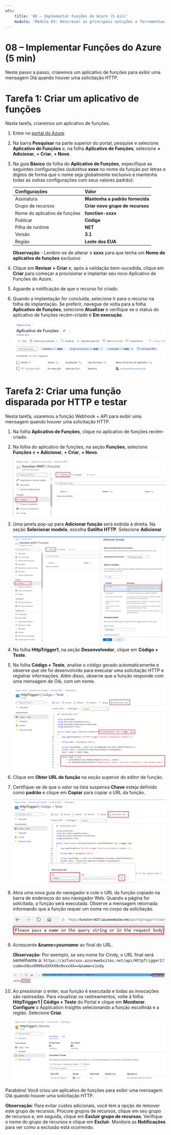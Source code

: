 ```yaml
---
wts:
    title: '08 – Implementar Funções do Azure (5 min)'
    module: 'Módulo 03: Descrever as principais soluções e ferramentas de gerenciamento'
---
```

# 08 – Implementar Funções do Azure (5 min)

Neste passo a passo, criaremos um aplicativo de funções para exibir uma mensagem Olá quando houver uma solicitação HTTP. 

# Tarefa 1: Criar um aplicativo de funções 

Nesta tarefa, criaremos um aplicativo de funções.

1. Entre no [portal do Azure](https://portal.azure.com).

2. Na barra **Pesquisar** na parte superior do portal, pesquise e selecione **Aplicativo de Funções** e, na folha **Aplicativo de Funções**, selecione **+ Adicionar**, **+ Criar**, **+ Novo**.

3. Na guia **Básico** da folha do **Aplicativo de Funções**, especifique as seguintes configurações (substitua **xxxx** no nome da função por letras e dígitos de forma que o nome seja globalmente exclusivo e mantenha todas as outras configurações com seus valores padrão): 

    | Configurações | Valor |
    | -- | --|
    | Assinatura | **Mantenha a padrão fornecida** |
    | Grupo de recursos | **Criar novo grupo de recursos** |
    | Nome do aplicativo de funções | **function-xxxx** |
    | Publicar | **Código** |
    | Pilha de runtime | **NET** |
    | Versão | **3.1** |
    | Região | **Leste dos EUA** |

    **Observação** - Lembre-se de alterar o **xxxx** para que tenha um **Nome de aplicativo de funções** exclusivo

4. Clique em **Revisar + Criar** e, após a validação bem-sucedida, clique em **Criar** para começar a provisionar e implantar seu novo Aplicativo de Funções do Azure.

5. Aguarde a notificação de que o recurso foi criado.

6. Quando a implantação for concluída, selecione Ir para o recurso na folha de implantação. Se preferir, navegue de volta para a folha **Aplicativo de Funções**, selecione **Atualizar** e verifique se o status do aplicativo de funções recém-criado é **Em execução**. 

    ![Captura de tela da página Aplicativo de Funções com o novo aplicativo de Funções.](../images/0701.png)

# Tarefa 2: Criar uma função disparada por HTTP e testar

Nesta tarefa, usaremos a função Webhook + API para exibir uma mensagem quando houver uma solicitação HTTP. 

1. Na folha **Aplicativo de Funções**, clique no aplicativo de funções recém-criado. 

2. Na folha do aplicativo de funções, na seção **Funções**, selecione **Funções** e **+ Adicionar**, **+ Criar**, **+ Novo**.

    ![Captura de tela da etapa de escolha de um ambiente de desenvolvimento nas funções do Azure para o painel de introdução dot net dentro do portal do Azure. Os elementos de exibição para a criação de uma nova função no portal são destacados. Os elementos destacados são: expandir o aplicativo de funções, adicionar nova função, no portal e o botão continuar.](../images/0702.png)

3. Uma janela pop-up para **Adicionar função** será exibida à direita. Na seção **Selecionar modelo**, escolha **Gatilho HTTP**. Selecione **Adicionar** 

    ![Captura de tela da etapa de criar uma função nas funções do Azure para o painel de introdução dot net dentro do portal do Azure. O cartão do gatilho HTTP está destacado para ilustrar os elementos de exibição usados para adicionar um novo webhook a uma função do Azure.](../images/0702a.png)

4. Na folha **HttpTrigger1**, na seção **Desenvolvedor**, clique em **Código + Teste**. 

5. Na folha **Código + Teste**, analise o código gerado automaticamente e observe que ele foi desenvolvido para executar uma solicitação HTTP e registrar informações. Além disso, observe que a função responde com uma mensagem de Olá, com um nome. 

    ![Captura de tela do código da função. A mensagem Olá aparece destacada.](../images/0704.png)

6. Clique em **Obter URL de função** na seção superior do editor de função. 

7. Certifique-se de que o valor na lista suspensa **Chave** esteja definido como **padrão** e clique em **Copiar** para copiar o URL da função. 

    ![Captura de tela do painel obter URL de função dentro do editor de funções no portal do Azure. Os elementos de exibição – o botão Obter URL de função; o menu suspenso Definir chave e o botão Copiar URL – são destacados para indicar como obter e copiar o URL de função do editor de função.](../images/0705.png)

8. Abra uma nova guia do navegador e cole o URL da função copiado na barra de endereços do seu navegador Web. Quando a página for solicitada, a função será executada. Observe a mensagem retornada informando que a função requer um nome no corpo da solicitação.

    ![Captura de tela da mensagem Forneça um nome.](../images/0706.png)

9. Acrescente **&name=*yourname*** ao final do URL.

    **Observação**: Por exemplo, se seu nome for Cindy, o URL final será semelhante a: `https://azfuncxxx.azurewebsites.net/api/HttpTrigger1?code=X9xx9999xXXXXX9x9xxxXX==&name=cindy`

    ![Captura de tela de um URL de função destacado e um nome de usuário de amostra anexado na barra de endereços de um navegador Web. A mensagem Olá e o nome de usuário também são destacados para ilustrar a saída da função na janela principal do navegador.](../images/0707.png)

10. Ao pressionar o enter, sua função é executada e todas as invocações são rastreadas. Para visualizar os rastreamentos, volte à folha **HttpTrigger1 \| Código + Teste** do Portal e clique em **Monitorar**. **Configure** o Application Insights selecionando a função escolhida e a região. Selecione **Criar**.

    ![Captura de tela de um log de informações de rastreamento resultante da execução da função dentro do editor de funções no portal do Azure.](../images/0709.png) 

Parabéns! Você criou um aplicativo de funções para exibir uma mensagem Olá quando houver uma solicitação HTTP. 

**Observação**: Para evitar custos adicionais, você tem a opção de remover este grupo de recursos. Procure grupos de recursos, clique em seu grupo de recursos e, em seguida, clique em **Excluir grupo de recursos**. Verifique o nome do grupo de recursos e clique em **Excluir**. Monitore as **Notificações** para ver como a exclusão está ocorrendo.
